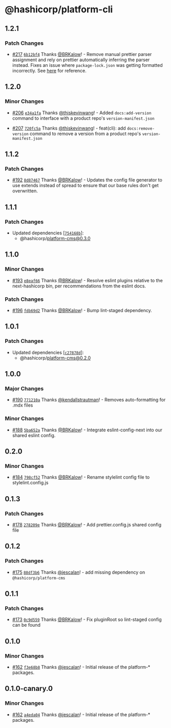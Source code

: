 # @hashicorp/platform-cli

## 1.2.1

### Patch Changes

- [#217](https://github.com/hashicorp/nextjs-scripts/pull/217) [`6b12bf4`](https://github.com/hashicorp/nextjs-scripts/commit/6b12bf4a8757e1895022e40ef5452f1b239b74f3) Thanks [@BRKalow](https://github.com/BRKalow)! - Remove manual prettier parser assignment and rely on prettier automatically inferring the parser instead. Fixes an issue where `package-lock.json` was getting formatted incorrectly. See [here](https://github.com/prettier/prettier/issues/11553) for reference.

## 1.2.0

### Minor Changes

- [#206](https://github.com/hashicorp/nextjs-scripts/pull/206) [`e34a1fa`](https://github.com/hashicorp/nextjs-scripts/commit/e34a1fa290913be2ccfc417890b2835a99e9d719) Thanks [@thiskevinwang](https://github.com/thiskevinwang)! - Added `docs:add-version` command to interface with a product repo's `version-manifest.json`

* [#207](https://github.com/hashicorp/nextjs-scripts/pull/207) [`720fc5a`](https://github.com/hashicorp/nextjs-scripts/commit/720fc5ac355addd275d74a73443d8d4fa105b838) Thanks [@thiskevinwang](https://github.com/thiskevinwang)! - feat(cli): add `docs:remove-version` command to remove a version from a product repo's `version-manifest.json`

## 1.1.2

### Patch Changes

- [#192](https://github.com/hashicorp/nextjs-scripts/pull/192) [`8d87467`](https://github.com/hashicorp/nextjs-scripts/commit/8d87467e57cac695fab96da2f48159939c922edc) Thanks [@BRKalow](https://github.com/BRKalow)! - Updates the config file generator to use extends instead of spread to ensure that our base rules don't get overwritten.

## 1.1.1

### Patch Changes

- Updated dependencies [[`754168b`](https://github.com/hashicorp/nextjs-scripts/commit/754168b3c0c6896a4b4e9f88f48f0189f7abde93)]:
  - @hashicorp/platform-cms@0.3.0

## 1.1.0

### Minor Changes

- [#193](https://github.com/hashicorp/nextjs-scripts/pull/193) [`e8eaf66`](https://github.com/hashicorp/nextjs-scripts/commit/e8eaf665ae95df3176eb81f2a21e0e11bb29cef1) Thanks [@BRKalow](https://github.com/BRKalow)! - Resolve eslint plugins relative to the next-hashicorp bin, per recommendations from the eslint docs.

### Patch Changes

- [#196](https://github.com/hashicorp/nextjs-scripts/pull/196) [`fdb69d2`](https://github.com/hashicorp/nextjs-scripts/commit/fdb69d26376073973fe016f51a5db69a3b934792) Thanks [@BRKalow](https://github.com/BRKalow)! - Bump lint-staged dependency.

## 1.0.1

### Patch Changes

- Updated dependencies [[`c27878d`](https://github.com/hashicorp/nextjs-scripts/commit/c27878da0205da7222c5880460b441b555040da1)]:
  - @hashicorp/platform-cms@0.2.0

## 1.0.0

### Major Changes

- [#190](https://github.com/hashicorp/nextjs-scripts/pull/190) [`771210a`](https://github.com/hashicorp/nextjs-scripts/commit/771210aa456d9d5a603709e12e48f0710779a537) Thanks [@kendallstrautman](https://github.com/kendallstrautman)! - Removes auto-formatting for .mdx files

### Minor Changes

- [#188](https://github.com/hashicorp/nextjs-scripts/pull/188) [`5ba652a`](https://github.com/hashicorp/nextjs-scripts/commit/5ba652a7b0a6d3c2008a7cdf2e3b3f1599a41fcd) Thanks [@BRKalow](https://github.com/BRKalow)! - Integrate eslint-config-next into our shared eslint config.

## 0.2.0

### Minor Changes

- [#184](https://github.com/hashicorp/nextjs-scripts/pull/184) [`798cf52`](https://github.com/hashicorp/nextjs-scripts/commit/798cf5243a9d93c91256c1f17d5cd4a806772033) Thanks [@BRKalow](https://github.com/BRKalow)! - Rename stylelint config file to stylelint.config.js

## 0.1.3

### Patch Changes

- [#178](https://github.com/hashicorp/nextjs-scripts/pull/178) [`278209e`](https://github.com/hashicorp/nextjs-scripts/commit/278209e57480999aac2522cf52859f17dc477884) Thanks [@BRKalow](https://github.com/BRKalow)! - Add prettier.config.js shared config file

## 0.1.2

### Patch Changes

- [#175](https://github.com/hashicorp/nextjs-scripts/pull/175) [`88df3b6`](https://github.com/hashicorp/nextjs-scripts/commit/88df3b6cbe62192204227d6f337709d3168f27b6) Thanks [@jescalan](https://github.com/jescalan)! - add missing dependency on `@hashicorp/platform-cms`

## 0.1.1

### Patch Changes

- [#173](https://github.com/hashicorp/nextjs-scripts/pull/173) [`0c9d559`](https://github.com/hashicorp/nextjs-scripts/commit/0c9d5595cf97404479c59442c62cd3c0e46755e7) Thanks [@BRKalow](https://github.com/BRKalow)! - Fix pluginRoot so lint-staged config can be found

## 0.1.0

### Minor Changes

- [#162](https://github.com/hashicorp/nextjs-scripts/pull/162) [`f3e68b8`](https://github.com/hashicorp/nextjs-scripts/commit/f3e68b8a00066fe9ab7a789aecfd6bc97bcd047f) Thanks [@jescalan](https://github.com/jescalan)! - Initial release of the platform-\* packages.

## 0.1.0-canary.0

### Minor Changes

- [#162](https://github.com/hashicorp/nextjs-scripts/pull/162) [`a4eda04`](https://github.com/hashicorp/nextjs-scripts/commit/a4eda047e75d843997ea95a8c36a83108b639cb8) Thanks [@jescalan](https://github.com/jescalan)! - Initial release of the platform-\* packages.
